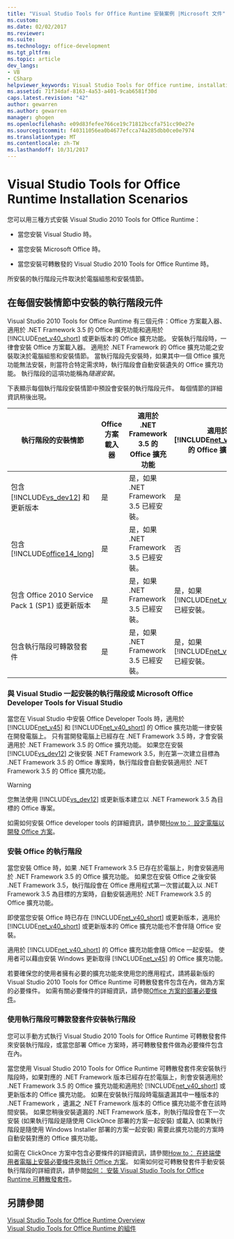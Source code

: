 ```yaml
---
title: "Visual Studio Tools for Office Runtime 安裝案例 |Microsoft 文件"
ms.custom: 
ms.date: 02/02/2017
ms.reviewer: 
ms.suite: 
ms.technology: office-development
ms.tgt_pltfrm: 
ms.topic: article
dev_langs:
- VB
- CSharp
helpviewer_keywords: Visual Studio Tools for Office runtime, installation scenarios
ms.assetid: 71f34daf-8163-4a53-a401-9cab6581f30d
caps.latest.revision: "42"
author: gewarren
ms.author: gewarren
manager: ghogen
ms.openlocfilehash: e09d83fefee766ce19c71812bccfa751cc90e27e
ms.sourcegitcommit: f40311056ea0b4677efcca74a285dbb0ce0e7974
ms.translationtype: MT
ms.contentlocale: zh-TW
ms.lasthandoff: 10/31/2017
---
```

# <a name="visual-studio-tools-for-office-runtime-installation-scenarios"></a>Visual Studio Tools for Office Runtime Installation Scenarios
  您可以用三種方式安裝 Visual Studio 2010 Tools for Office Runtime：  
  
-   當您安裝 Visual Studio 時。  
  
-   當您安裝 Microsoft Office 時。  
  
-   當您安裝可轉散發的 Visual Studio 2010 Tools for Office Runtime 時。  
  
 所安裝的執行階段元件取決於電腦組態和安裝情節。  
  
## <a name="runtime-components-that-are-installed-in-each-installation-scenario"></a>在每個安裝情節中安裝的執行階段元件  
 Visual Studio 2010 Tools for Office Runtime 有三個元件：Office 方案載入器、適用於 .NET Framework 3.5 的 Office 擴充功能和適用於 [!INCLUDE[net_v40_short](../sharepoint/includes/net-v40-short-md.md)] 或更新版本的 Office 擴充功能。 安裝執行階段時，一律會安裝 Office 方案載入器。 適用於 .NET Framework 的 Office 擴充功能之安裝取決於電腦組態和安裝情節。 當執行階段先安裝時，如果其中一個 Office 擴充功能無法安裝，則當符合特定需求時，執行階段會自動安裝遺失的 Office 擴充功能。 執行階段的這項功能稱為*隨選安裝*。  
  
 下表顯示每個執行階段安裝情節中預設會安裝的執行階段元件。 每個情節的詳細資訊稍後出現。  
  
|執行階段的安裝情節|Office 方案載入器|適用於 .NET Framework 3.5 的 Office 擴充功能|適用於 [!INCLUDE[net_v40_short](../sharepoint/includes/net-v40-short-md.md)] 的 Office 擴充功能|適用於 [!INCLUDE[net_v45](../vsto/includes/net-v45-md.md)] 的 Office 擴充功能|  
|-----------------------------------|----------------------------|--------------------------------------------------|---------------------------------------------------------------------------------------|---------------------------------------------------------------------------|  
|包含 [!INCLUDE[vs_dev12](../vsto/includes/vs-dev12-md.md)] 和更新版本|是|是，如果 .NET Framework 3.5 已經安裝。|是|是|  
|包含 [!INCLUDE[office14_long](../vsto/includes/office14-long-md.md)]|是|是，如果 .NET Framework 3.5 已經安裝。|否|否|  
|包含 Office 2010 Service Pack 1 (SP1) 或更新版本|是|是，如果 .NET Framework 3.5 已經安裝。|是，如果 [!INCLUDE[net_v40_short](../sharepoint/includes/net-v40-short-md.md)] 已經安裝。|否|  
|包含執行階段可轉散發套件|是|是，如果 .NET Framework 3.5 已經安裝。|是，如果 [!INCLUDE[net_v40_short](../sharepoint/includes/net-v40-short-md.md)] 已經安裝。|是，如果 [!INCLUDE[net_v45](../vsto/includes/net-v45-md.md)] 已經安裝。|  
  
### <a name="installing-the-runtime-with-visual-studio-or-the-microsoft-office-developer-tools-for-visual-studio"></a>與 Visual Studio 一起安裝的執行階段或 Microsoft Office Developer Tools for Visual Studio  
 當您在 Visual Studio 中安裝 Office Developer Tools 時，適用於 [!INCLUDE[net_v45](../vsto/includes/net-v45-md.md)] 和 [!INCLUDE[net_v40_short](../sharepoint/includes/net-v40-short-md.md)] 的 Office 擴充功能一律安裝在開發電腦上。 只有當開發電腦上已經存在 .NET Framework 3.5 時，才會安裝適用於 .NET Framework 3.5 的 Office 擴充功能。 如果您在安裝 [!INCLUDE[vs_dev12](../vsto/includes/vs-dev12-md.md)] 之後安裝 .NET Framework 3.5，則在第一次建立目標為 .NET Framework 3.5 的 Office 專案時，執行階段會自動安裝適用於 .NET Framework 3.5 的 Office 擴充功能。  
  
> [!WARNING]  
>  您無法使用 [!INCLUDE[vs_dev12](../vsto/includes/vs-dev12-md.md)] 或更新版本建立以 .NET Framework 3.5 為目標的 Office 專案。  
  
 如需如何安裝 Office developer tools 的詳細資訊，請參閱[How to： 設定電腦以開發 Office 方案](../vsto/how-to-configure-a-computer-to-develop-office-solutions.md)。  
  
### <a name="installing-the-runtime-with-office"></a>安裝 Office 的執行階段  
 當您安裝 Office 時，如果 .NET Framework 3.5 已存在於電腦上，則會安裝適用於 .NET Framework 3.5 的 Office 擴充功能。 如果您在安裝 Office 之後安裝 .NET Framework 3.5，執行階段會在 Office 應用程式第一次嘗試載入以 .NET Framework 3.5 為目標的方案時，自動安裝適用於 .NET Framework 3.5 的 Office 擴充功能。  
  
 即使當您安裝 Office 時已存在 [!INCLUDE[net_v40_short](../sharepoint/includes/net-v40-short-md.md)] 或更新版本，適用於 [!INCLUDE[net_v40_short](../sharepoint/includes/net-v40-short-md.md)] 或更新版本的 Office 擴充功能也不會伴隨 Office 安裝。  
  
 適用於 [!INCLUDE[net_v40_short](../sharepoint/includes/net-v40-short-md.md)] 的 Office 擴充功能會隨 Office 一起安裝。 使用者可以藉由安裝 Windows 更新取得 [!INCLUDE[net_v45](../vsto/includes/net-v45-md.md)] 的 Office 擴充功能。  
  
 若要確保您的使用者擁有必要的擴充功能來使用您的應用程式，請將最新版的 Visual Studio 2010 Tools for Office Runtime 可轉散發套件包含在內，做為方案的必要條件。 如需有關必要條件的詳細資訊，請參閱[Office 方案的部署必要條件](http://msdn.microsoft.com/en-us/9f672809-43a3-40a1-9057-397ce3b5126e)。  
  
### <a name="installing-the-runtime-by-using-the-runtime-redistributable"></a>使用執行階段可轉散發套件安裝執行階段  
 您可以手動方式執行 Visual Studio 2010 Tools for Office Runtime 可轉散發套件來安裝執行階段，或當您部署 Office 方案時，將可轉散發套件做為必要條件包含在內。  
  
 當您使用 Visual Studio 2010 Tools for Office Runtime 可轉散發套件來安裝執行階段時，如果對應的 .NET Framework 版本已經存在於電腦上，則會安裝適用於 .NET Framework 3.5 的 Office 擴充功能和適用於 [!INCLUDE[net_v40_short](../sharepoint/includes/net-v40-short-md.md)] 或更新版本的 Office 擴充功能。 如果在安裝執行階段時電腦遺漏其中一種版本的 .NET Framework ，遺漏之 .NET Framework 版本的 Office 擴充功能不會在該時間安裝。 如果您稍後安裝遺漏的 .NET Framework 版本，則執行階段會在下一次安裝 (如果執行階段是隨使用 ClickOnce 部署的方案一起安裝) 或載入 (如果執行階段是隨使用 Windows Installer 部署的方案一起安裝) 需要此擴充功能的方案時自動安裝對應的 Office 擴充功能。  
  
 如需在 ClickOnce 方案中包含必要條件的詳細資訊，請參閱[How to： 在終端使用者電腦上安裝必要條件來執行 Office 方案](http://msdn.microsoft.com/en-us/74dd2c52-838f-4abf-b2b4-4d7b0c2a0a98)。 如需如何從可轉散發套件手動安裝執行階段的詳細資訊，請參閱[如何： 安裝 Visual Studio Tools for Office Runtime 可轉散發套件](../vsto/how-to-install-the-visual-studio-tools-for-office-runtime-redistributable.md)。  
  
## <a name="see-also"></a>另請參閱  
 [Visual Studio Tools for Office Runtime Overview](../vsto/visual-studio-tools-for-office-runtime-overview.md)   
 [Visual Studio Tools for Office Runtime 的組件](../vsto/assemblies-in-the-visual-studio-tools-for-office-runtime.md)  
  
  